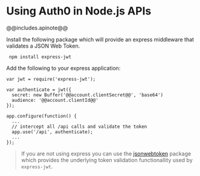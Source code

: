 # Using Auth0 in Node.js APIs

@@includes.apinote@@

Install the following package which will provide an express middleware that validates a JSON Web Token.

	 npm install express-jwt

Add the following to your express application:

  	var jwt = require('express-jwt');

  	var authenticate = jwt({
  	  secret: new Buffer('@@account.clientSecret@@', 'base64')
  	  audience: '@@account.clientId@@'
  	});

  	app.configure(function() {
  	  ...
  	  // intercept all /api calls and validate the token
  	  app.use('/api', authenticate);
  	  ...
  	});

> If you are not using express you can use the [jsonwebtoken](https://github.com/auth0/node-jsonwebtoken) package which provides the underlying token validation functionallity used by `express-jwt`.

